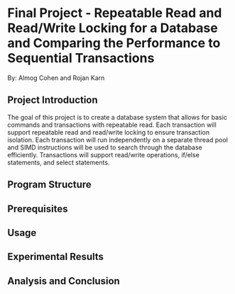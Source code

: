 # Final Project - Repeatable Read and Read/Write Locking for a Database and Comparing the Performance to Sequential Transactions
By: Almog Cohen and Rojan Karn

## Project Introduction
The goal of this project is to create a database system that allows for basic commands and transactions with repeatable read. Each transaction will support repeatable read and read/write locking to ensure transaction isolation. Each transaction will run independently on a separate thread pool and SIMD instructions will be used to search through the database efficiently. Transactions will support read/write operations, if/else statements, and select statements.


## Program Structure



## Prerequisites


## Usage


## Experimental Results



## Analysis and Conclusion

